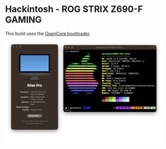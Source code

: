 # Hackintosh - ROG STRIX Z690-F GAMING

This build uses the [OpenCore bootloader](https://github.com/acidanthera/OpenCorePkg).

![About This Mac](/Assets/About%20This%20Mac.png)
